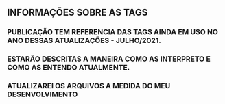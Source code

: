 ## INFORMAÇÕES SOBRE AS TAGS

### PUBLICAÇÃO TEM REFERENCIA DAS TAGS AINDA EM USO NO ANO DESSAS ATUALIZAÇÕES - JULHO/2021.

### ESTARÃO DESCRITAS A MANEIRA COMO AS INTERPRETO E COMO AS ENTENDO ATUALMENTE.

### ATUALIZAREI OS ARQUIVOS A MEDIDA DO MEU DESENVOLVIMENTO